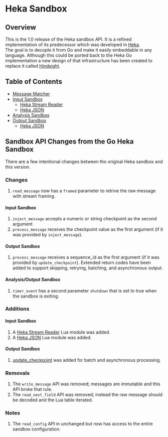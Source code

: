 # Heka Sandbox

## Overview

This is the 1.0 release of the Heka sandbox API.  It is a refined implementation
of its predecessor which was developed in [Heka](https://github.com/mozilla-services/heka).  
The goal is to decople it from Go and make it easily embeddable in any language.
Although this could be ported back to the Heka Go implementation a new design
of that infrastructure has been created to replace it called 
[Hindsight](https://github.com/trink/hindsight).

## Table of Contents

* [Message Matcher](message_matcher.md)
* [Input Sandbox](input.md)
  * [Heka Stream Reader](heka_stream_reader.md)
  * [Heka JSON](heka_json.md)
* [Analysis Sandbox](analysis.md)
* [Output Sandbox](output.md)
  * [Heka JSON](heka_json.md)

## Sandbox API Changes from the Go Heka Sandbox

There are a few intentional changes between tho original Heka sandbox and this version.

### Changes

1. `read_message` now has a `framed` parameter to retrive the raw message with stream framing.

#### Input Sandbox

1. `inject_message` accepts a numeric or string checkpoint as the second argument
1. `process_message` receives the checkpoint value as the first argument (if it was provided by `inject_message`).

#### Output Sandbox

1. `process_message` receives a sequence_id as the first argument (if it was provided by `update_checkpoint`).
   Extended return codes have been added to support skipping, retrying, batching, and asynchronous output.

#### Analysis/Output Sandbox

1. `timer_event` has a second parameter `shutdown` that is set to true when the sandbox is exiting.

### Additions

#### Input Sandbox

1. A [Heka Stream Reader](heka_stream_reader.md) Lua module was added.
1. A [Heka JSON](heka_json.md) Lua module was added.

#### Output Sandbox

1. [update_checkpoint](output.md#update_checkpoint) was added for batch and asynchronous processing.

### Removals

1. The `write_message` API was removed; messages are immutable and this API broke that rule.
1. The `read_next_field` API was removed; instead the raw message should be decoded and the Lua table iterated.

### Notes

1. The `read_config` API in unchanged but now has access to the entire sandbox configuration.
